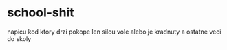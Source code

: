 # school-shit
napicu kod ktory drzi pokope len silou vole alebo je kradnuty a ostatne veci do skoly
